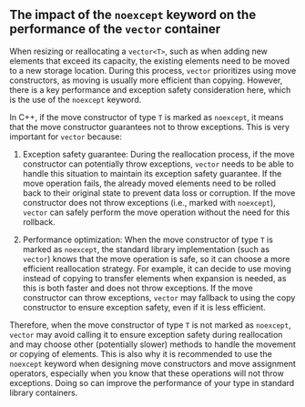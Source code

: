 ## The impact of the `noexcept` keyword on the performance of the `vector` container

When resizing or reallocating a `vector<T>`, such as when adding new elements that exceed its capacity, the existing elements need to be moved to a new storage location. During this process, `vector` prioritizes using move constructors, as moving is usually more efficient than copying. However, there is a key performance and exception safety consideration here, which is the use of the `noexcept` keyword.

In C++, if the move constructor of type `T` is marked as `noexcept`, it means that the move constructor guarantees not to throw exceptions. This is very important for `vector` because:

1. Exception safety guarantee: During the reallocation process, if the move constructor can potentially throw exceptions, `vector` needs to be able to handle this situation to maintain its exception safety guarantee. If the move operation fails, the already moved elements need to be rolled back to their original state to prevent data loss or corruption. If the move constructor does not throw exceptions (i.e., marked with `noexcept`), `vector` can safely perform the move operation without the need for this rollback.

2. Performance optimization: When the move constructor of type `T` is marked as `noexcept`, the standard library implementation (such as `vector`) knows that the move operation is safe, so it can choose a more efficient reallocation strategy. For example, it can decide to use moving instead of copying to transfer elements when expansion is needed, as this is both faster and does not throw exceptions. If the move constructor can throw exceptions, `vector` may fallback to using the copy constructor to ensure exception safety, even if it is less efficient.

Therefore, when the move constructor of type `T` is not marked as `noexcept`, `vector` may avoid calling it to ensure exception safety during reallocation and may choose other (potentially slower) methods to handle the movement or copying of elements. This is also why it is recommended to use the `noexcept` keyword when designing move constructors and move assignment operators, especially when you know that these operations will not throw exceptions. Doing so can improve the performance of your type in standard library containers.
